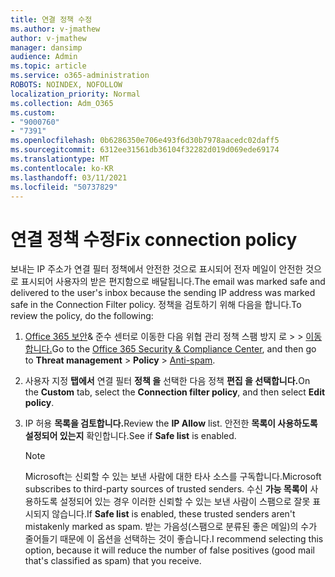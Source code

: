 ```yaml
---
title: 연결 정책 수정
ms.author: v-jmathew
author: v-jmathew
manager: dansimp
audience: Admin
ms.topic: article
ms.service: o365-administration
ROBOTS: NOINDEX, NOFOLLOW
localization_priority: Normal
ms.collection: Adm_O365
ms.custom:
- "9000760"
- "7391"
ms.openlocfilehash: 0b6286350e706e493f6d30b7978aacedc02daff5
ms.sourcegitcommit: 6312ee31561db36104f32282d019d069ede69174
ms.translationtype: MT
ms.contentlocale: ko-KR
ms.lasthandoff: 03/11/2021
ms.locfileid: "50737829"
---
```

# <a name="fix-connection-policy"></a><span data-ttu-id="c04e8-102">연결 정책 수정</span><span class="sxs-lookup"><span data-stu-id="c04e8-102">Fix connection policy</span></span>

<span data-ttu-id="c04e8-103">보내는 IP 주소가 연결 필터 정책에서 안전한 것으로 표시되어 전자 메일이 안전한 것으로 표시되어 사용자의 받은 편지함으로 배달됩니다.</span><span class="sxs-lookup"><span data-stu-id="c04e8-103">The email was marked safe and delivered to the user's inbox because the sending IP address was marked safe in the Connection Filter policy.</span></span> <span data-ttu-id="c04e8-104">정책을 검토하기 위해 다음을 합니다.</span><span class="sxs-lookup"><span data-stu-id="c04e8-104">To review the policy, do the following:</span></span>

1. <span data-ttu-id="c04e8-105">[Office 365 보안](https://go.microsoft.com/fwlink/p/?linkid=2077143)& 준수 센터로 이동한 다음 위협 관리 정책 스팸 방지 로  >    >  [이동 합니다.](https://go.microsoft.com/fwlink/?linkid=2101518)</span><span class="sxs-lookup"><span data-stu-id="c04e8-105">Go to the [Office 365 Security & Compliance Center](https://go.microsoft.com/fwlink/p/?linkid=2077143), and then go to **Threat management** > **Policy** > [Anti-spam](https://go.microsoft.com/fwlink/?linkid=2101518).</span></span>
2. <span data-ttu-id="c04e8-106">사용자 지정 **탭에서** 연결 필터 **정책 을** 선택한 다음 정책 **편집 을 선택합니다.**</span><span class="sxs-lookup"><span data-stu-id="c04e8-106">On the **Custom** tab, select the **Connection filter policy**, and then select **Edit policy**.</span></span>
3. <span data-ttu-id="c04e8-107">IP 허용 **목록을 검토합니다.**</span><span class="sxs-lookup"><span data-stu-id="c04e8-107">Review the **IP Allow** list.</span></span> <span data-ttu-id="c04e8-108">안전한 **목록이 사용하도록 설정되어 있는지** 확인합니다.</span><span class="sxs-lookup"><span data-stu-id="c04e8-108">See if **Safe list** is enabled.</span></span>

    > [!NOTE]
    > <span data-ttu-id="c04e8-109">Microsoft는 신뢰할 수 있는 보낸 사람에 대한 타사 소스를 구독합니다.</span><span class="sxs-lookup"><span data-stu-id="c04e8-109">Microsoft subscribes to third-party sources of trusted senders.</span></span> <span data-ttu-id="c04e8-110">수신 **가능 목록이** 사용하도록 설정되어 있는 경우 이러한 신뢰할 수 있는 보낸 사람이 스팸으로 잘못 표시되지 않습니다.</span><span class="sxs-lookup"><span data-stu-id="c04e8-110">If **Safe list** is enabled, these trusted senders aren't mistakenly marked as spam.</span></span> <span data-ttu-id="c04e8-111">받는 가음성(스팸으로 분류된 좋은 메일)의 수가 줄어들기 때문에 이 옵션을 선택하는 것이 좋습니다.</span><span class="sxs-lookup"><span data-stu-id="c04e8-111">I recommend selecting this option, because it will reduce the number of false positives (good mail that's classified as spam) that you receive.</span></span>
